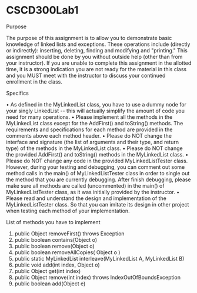 # CSCD300Lab1

Purpose

The purpose of this assignment is to allow you to demonstrate basic knowledge of linked lists and exceptions.  These operations include (directly or indirectly): inserting, deleting, finding and modifying and "printing."  This assignment should be done by you without outside help (other than from your instructor). If you are unable to complete this assignment in the allotted time, it is a strong indication you are not ready for the material in this class and you MUST meet with the instructor to discuss your continued enrollment in the class.

Specifics

•	As defined in the MyLinkedList  class, you have to use a dummy node for your singly LinkedList -- this will actually simplify the amount of code you need for many operations.
•	Please implement all the methods in the MyLinkedList class except for the AddFirst()  and toString() methods. The requirements and specifications for each method are provided in the comments above each method header. 
•	Please do NOT change the interface and signature (the list of arguments and their type, and return type) of the methods in the MyLinkedList class.
•	Please do NOT change the provided AddFirst() and toString() methods in the MyLinkedList class.
•	Please do NOT change any code in the provided MyLinkedListTester class. However, during your testing and debugging, you can comment out some method calls in the main() of MyLinkedListTester class in order to single out the method that you are currently debugging. After finish debugging, please make sure all methods are called (uncommented) in the main() of MyLinkedListTester class, as it was initially provided by the instructor. 
•	Please read and understand the design and implementation of the MyLinkedListTester class. So that you can imitate its design in other project when testing each method of your implementation. 

List of methods you have to implement
1.	public Object removeFirst() throws Exception
2.	public boolean contains(Object o)
3.	public boolean remove(Object o)
4.	public boolean removeAllCopies( Object o )
5.	public static MyLinkedList interleave(MyLinkedList A, MyLinkedList B)
6.	public void add(int index, Object o)
7.	public Object get(int index)
8.	public Object remove(int index) throws IndexOutOfBoundsException 
9.	public boolean add(Object e)
